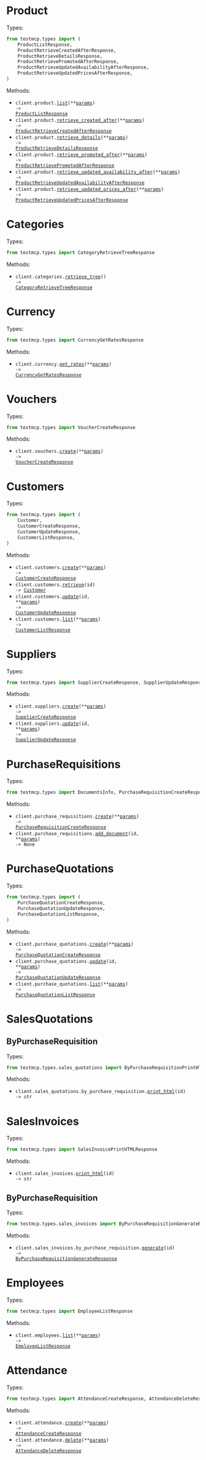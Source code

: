 # Product

Types:

```python
from testmcp.types import (
    ProductListResponse,
    ProductRetrieveCreatedAfterResponse,
    ProductRetrieveDetailsResponse,
    ProductRetrievePromotedAfterResponse,
    ProductRetrieveUpdatedAvailabilityAfterResponse,
    ProductRetrieveUpdatedPricesAfterResponse,
)
```

Methods:

- <code title="get /product/">client.product.<a href="./src/testmcp/resources/product.py">list</a>(\*\*<a href="src/testmcp/types/product_list_params.py">params</a>) -> <a href="./src/testmcp/types/product_list_response.py">ProductListResponse</a></code>
- <code title="get /product/createdProduct">client.product.<a href="./src/testmcp/resources/product.py">retrieve_created_after</a>(\*\*<a href="src/testmcp/types/product_retrieve_created_after_params.py">params</a>) -> <a href="./src/testmcp/types/product_retrieve_created_after_response.py">ProductRetrieveCreatedAfterResponse</a></code>
- <code title="get /product/details">client.product.<a href="./src/testmcp/resources/product.py">retrieve_details</a>(\*\*<a href="src/testmcp/types/product_retrieve_details_params.py">params</a>) -> <a href="./src/testmcp/types/product_retrieve_details_response.py">ProductRetrieveDetailsResponse</a></code>
- <code title="get /product/promotionPrices">client.product.<a href="./src/testmcp/resources/product.py">retrieve_promoted_after</a>(\*\*<a href="src/testmcp/types/product_retrieve_promoted_after_params.py">params</a>) -> <a href="./src/testmcp/types/product_retrieve_promoted_after_response.py">ProductRetrievePromotedAfterResponse</a></code>
- <code title="get /product/updatedAvailability">client.product.<a href="./src/testmcp/resources/product.py">retrieve_updated_availability_after</a>(\*\*<a href="src/testmcp/types/product_retrieve_updated_availability_after_params.py">params</a>) -> <a href="./src/testmcp/types/product_retrieve_updated_availability_after_response.py">ProductRetrieveUpdatedAvailabilityAfterResponse</a></code>
- <code title="get /product/updatedPrice">client.product.<a href="./src/testmcp/resources/product.py">retrieve_updated_prices_after</a>(\*\*<a href="src/testmcp/types/product_retrieve_updated_prices_after_params.py">params</a>) -> <a href="./src/testmcp/types/product_retrieve_updated_prices_after_response.py">ProductRetrieveUpdatedPricesAfterResponse</a></code>

# Categories

Types:

```python
from testmcp.types import CategoryRetrieveTreeResponse
```

Methods:

- <code title="get /categories/tree">client.categories.<a href="./src/testmcp/resources/categories.py">retrieve_tree</a>() -> <a href="./src/testmcp/types/category_retrieve_tree_response.py">CategoryRetrieveTreeResponse</a></code>

# Currency

Types:

```python
from testmcp.types import CurrencyGetRatesResponse
```

Methods:

- <code title="get /currency/rates">client.currency.<a href="./src/testmcp/resources/currency.py">get_rates</a>(\*\*<a href="src/testmcp/types/currency_get_rates_params.py">params</a>) -> <a href="./src/testmcp/types/currency_get_rates_response.py">CurrencyGetRatesResponse</a></code>

# Vouchers

Types:

```python
from testmcp.types import VoucherCreateResponse
```

Methods:

- <code title="post /vouchers/">client.vouchers.<a href="./src/testmcp/resources/vouchers.py">create</a>(\*\*<a href="src/testmcp/types/voucher_create_params.py">params</a>) -> <a href="./src/testmcp/types/voucher_create_response.py">VoucherCreateResponse</a></code>

# Customers

Types:

```python
from testmcp.types import (
    Customer,
    CustomerCreateResponse,
    CustomerUpdateResponse,
    CustomerListResponse,
)
```

Methods:

- <code title="post /customers/">client.customers.<a href="./src/testmcp/resources/customers.py">create</a>(\*\*<a href="src/testmcp/types/customer_create_params.py">params</a>) -> <a href="./src/testmcp/types/customer_create_response.py">CustomerCreateResponse</a></code>
- <code title="get /customers/{id}">client.customers.<a href="./src/testmcp/resources/customers.py">retrieve</a>(id) -> <a href="./src/testmcp/types/customer.py">Customer</a></code>
- <code title="put /customers/{id}">client.customers.<a href="./src/testmcp/resources/customers.py">update</a>(id, \*\*<a href="src/testmcp/types/customer_update_params.py">params</a>) -> <a href="./src/testmcp/types/customer_update_response.py">CustomerUpdateResponse</a></code>
- <code title="get /customers/">client.customers.<a href="./src/testmcp/resources/customers.py">list</a>(\*\*<a href="src/testmcp/types/customer_list_params.py">params</a>) -> <a href="./src/testmcp/types/customer_list_response.py">CustomerListResponse</a></code>

# Suppliers

Types:

```python
from testmcp.types import SupplierCreateResponse, SupplierUpdateResponse
```

Methods:

- <code title="post /suppliers/">client.suppliers.<a href="./src/testmcp/resources/suppliers.py">create</a>(\*\*<a href="src/testmcp/types/supplier_create_params.py">params</a>) -> <a href="./src/testmcp/types/supplier_create_response.py">SupplierCreateResponse</a></code>
- <code title="put /suppliers/{id}">client.suppliers.<a href="./src/testmcp/resources/suppliers.py">update</a>(id, \*\*<a href="src/testmcp/types/supplier_update_params.py">params</a>) -> <a href="./src/testmcp/types/supplier_update_response.py">SupplierUpdateResponse</a></code>

# PurchaseRequisitions

Types:

```python
from testmcp.types import DocumentsInfo, PurchaseRequisitionCreateResponse
```

Methods:

- <code title="post /purchaseRequisitions/">client.purchase_requisitions.<a href="./src/testmcp/resources/purchase_requisitions.py">create</a>(\*\*<a href="src/testmcp/types/purchase_requisition_create_params.py">params</a>) -> <a href="./src/testmcp/types/purchase_requisition_create_response.py">PurchaseRequisitionCreateResponse</a></code>
- <code title="post /purchaseRequisitions/{id}/documents">client.purchase_requisitions.<a href="./src/testmcp/resources/purchase_requisitions.py">add_document</a>(id, \*\*<a href="src/testmcp/types/purchase_requisition_add_document_params.py">params</a>) -> None</code>

# PurchaseQuotations

Types:

```python
from testmcp.types import (
    PurchaseQuotationCreateResponse,
    PurchaseQuotationUpdateResponse,
    PurchaseQuotationListResponse,
)
```

Methods:

- <code title="post /purchaseQuotations/">client.purchase_quotations.<a href="./src/testmcp/resources/purchase_quotations.py">create</a>(\*\*<a href="src/testmcp/types/purchase_quotation_create_params.py">params</a>) -> <a href="./src/testmcp/types/purchase_quotation_create_response.py">PurchaseQuotationCreateResponse</a></code>
- <code title="put /purchaseQuotations/{id}">client.purchase_quotations.<a href="./src/testmcp/resources/purchase_quotations.py">update</a>(id, \*\*<a href="src/testmcp/types/purchase_quotation_update_params.py">params</a>) -> <a href="./src/testmcp/types/purchase_quotation_update_response.py">PurchaseQuotationUpdateResponse</a></code>
- <code title="get /purchaseQuotations/">client.purchase_quotations.<a href="./src/testmcp/resources/purchase_quotations.py">list</a>(\*\*<a href="src/testmcp/types/purchase_quotation_list_params.py">params</a>) -> <a href="./src/testmcp/types/purchase_quotation_list_response.py">PurchaseQuotationListResponse</a></code>

# SalesQuotations

## ByPurchaseRequisition

Types:

```python
from testmcp.types.sales_quotations import ByPurchaseRequisitionPrintHTMLResponse
```

Methods:

- <code title="get /salesQuotations/byPurchaseRequisition/{id}/printHtml">client.sales_quotations.by_purchase_requisition.<a href="./src/testmcp/resources/sales_quotations/by_purchase_requisition.py">print_html</a>(id) -> str</code>

# SalesInvoices

Types:

```python
from testmcp.types import SalesInvoicePrintHTMLResponse
```

Methods:

- <code title="get /salesInvoices/{id}/printHtml">client.sales_invoices.<a href="./src/testmcp/resources/sales_invoices/sales_invoices.py">print_html</a>(id) -> str</code>

## ByPurchaseRequisition

Types:

```python
from testmcp.types.sales_invoices import ByPurchaseRequisitionGenerateResponse
```

Methods:

- <code title="post /salesInvoices/byPurchaseRequisition/{id}/generate">client.sales_invoices.by_purchase_requisition.<a href="./src/testmcp/resources/sales_invoices/by_purchase_requisition.py">generate</a>(id) -> <a href="./src/testmcp/types/sales_invoices/by_purchase_requisition_generate_response.py">ByPurchaseRequisitionGenerateResponse</a></code>

# Employees

Types:

```python
from testmcp.types import EmployeeListResponse
```

Methods:

- <code title="get /employees/">client.employees.<a href="./src/testmcp/resources/employees.py">list</a>(\*\*<a href="src/testmcp/types/employee_list_params.py">params</a>) -> <a href="./src/testmcp/types/employee_list_response.py">EmployeeListResponse</a></code>

# Attendance

Types:

```python
from testmcp.types import AttendanceCreateResponse, AttendanceDeleteResponse
```

Methods:

- <code title="post /attendance/">client.attendance.<a href="./src/testmcp/resources/attendance.py">create</a>(\*\*<a href="src/testmcp/types/attendance_create_params.py">params</a>) -> <a href="./src/testmcp/types/attendance_create_response.py">AttendanceCreateResponse</a></code>
- <code title="delete /attendance/">client.attendance.<a href="./src/testmcp/resources/attendance.py">delete</a>(\*\*<a href="src/testmcp/types/attendance_delete_params.py">params</a>) -> <a href="./src/testmcp/types/attendance_delete_response.py">AttendanceDeleteResponse</a></code>
